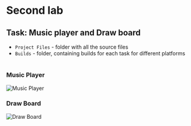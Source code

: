 # Second lab
## Task: Music player and Draw board
* `Project Files` - folder with all the source files
* `Builds` - folder, containing builds for each task for different platforms
#

### Music Player
![Music Player](https://user-images.githubusercontent.com/58213582/200067319-1ea7b210-6def-4e08-9ee2-f62cc49bee16.png)

### Draw Board
![Draw Board](https://user-images.githubusercontent.com/58213582/200067340-75305dac-4028-4322-93f5-d2efb9fbc0c0.png)
